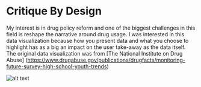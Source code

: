 # Critique By Design

My interest is in drug policy reform and one of the biggest challenges in this field is reshape the narrative around drug usage. I was interested in this data visualization because how you present data and what you choose to highlight has as a big an impact on the user take-away as the data itself. The original data visualization was from [The National Institute on Drug Abuse] (https://www.drugabuse.gov/publications/drugfacts/monitoring-future-survey-high-school-youth-trends)

![alt text](/crit_by_design/Capture.PNG "Logo Title Text 1")

        
 
